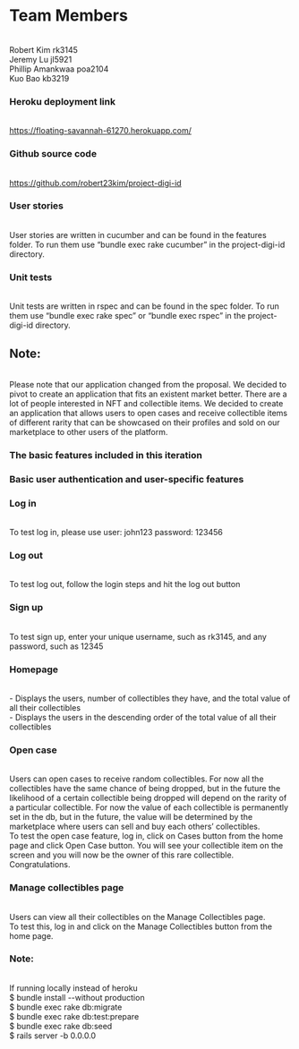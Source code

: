 # Team Members
<br>Robert Kim rk3145
<br>Jeremy Lu jl5921
<br>Phillip Amankwaa poa2104
<br>Kuo Bao kb3219

### Heroku deployment link
<br>https://floating-savannah-61270.herokuapp.com/

### Github source code
<br>https://github.com/robert23kim/project-digi-id

### User stories
<br>User stories are written in cucumber and can be found in the features folder. To run them use “bundle exec rake cucumber” in the project-digi-id directory.

### Unit tests
<br>Unit tests are written in rspec and can be found in the spec folder. To run them use “bundle exec rake spec” or “bundle exec rspec” in the project-digi-id directory.

## Note: 
<br>Please note that our application changed from the proposal. We decided to pivot to create an application that fits an existent market better. There are a lot of people interested in NFT and collectible items. We decided to create an application that allows users to open cases and receive collectible items of different rarity that can be showcased on their profiles and sold on our marketplace to other users of the platform.

### The basic features included in this iteration

### Basic user authentication and user-specific features
### Log in
<br>To test log in, please use user: john123 password: 123456

### Log out
<br>To test log out, follow the login steps and hit the log out button

### Sign up
<br>To test sign up, enter your unique username, such as rk3145, and any password, such as 12345

### Homepage
<br>- Displays the users, number of collectibles they have, and the total value of all their collectibles
<br>- Displays the users in the descending order of the total value of all their collectibles

### Open case
<br>Users can open cases to receive random collectibles. For now all the collectibles have the same chance of being dropped, but in the future the likelihood of a certain collectible being dropped will depend on the rarity of a particular collectible. For now the value of each collectible is permanently set in the db, but in the future, the value will be determined by the marketplace where users can sell and buy each others’ collectibles. 
<br>To test the open case feature, log in, click on Cases button from the home page and click Open Case button. You will see your collectible item on the screen and you will now be the owner of this rare collectible. Congratulations.

### Manage collectibles page
<br>Users can view all their collectibles on the Manage Collectibles page.
<br>To test this, log in and click on the Manage Collectibles button from the home page. 


### Note:
<br>If running locally instead of heroku
<br>$ bundle install --without production
<br>$ bundle exec rake db:migrate
<br>$ bundle exec rake db:test:prepare
<br>$ bundle exec rake db:seed
<br>$ rails server -b 0.0.0.0
